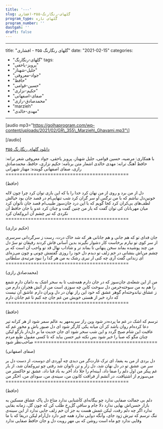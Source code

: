 ```yaml
---
title: '---'
slug: گلهای-رنگارنگ-۳۵۵-افشاری
program_type: گلهای تازه
program_number: ''
dastgah: ''
draft: false
---
```


---
title: "گلهای رنگارنگ ۳۵۵ - افشاری"
date: "2021-02-15"
categories: 
  - "گلهای-رنگارنگ"
tags: 
  - "پرویز-یاحقی"
  - "جلیل-شهناز"
  - "جواد-معروفی"
  - "حافظ"
  - "حسین-قوامی"
  - "حکیم-نزاری"
  - "صفای-اصفهانی"
  - "محمدصادق-رازی"
  - "marzieh"
  - "مهدی-خالدی"
---

\[audio mp3="https://golhaprogram.com/wp-content/uploads/2021/02/GR\_355\_Marzieh\_Ghavami.mp3"\]

\[/audio\]

[دانلود گلهای رنگارنگ ۳۵۵](https://golhaprogram.com/wp-content/uploads/2021/02/GR_355_Marzieh_Ghavami.mp3)

با همکاری: مرضیه، حسین قوامی، جلیل شهناز، پرویز یاحقی، جواد معروفی شعر ترانه: حافظ آهنگ ترانه: مهدی خالدی اشعار متن برنامه: حکیم نزاری، حافظ، محمدصادق رازی، صفای اصفهانی گوینده: مهناز شهرانی ============================================

(حافظ)

دل از من برد و روی از من نهان کرد خدا را با که این بازی توان کرد چرا چون لاله خونین‌دل نباشم که با من نرگس او سر گران کرد شب تنهایی‌ام در قصد جان بود خیالش لطف‌های بی‌کران کرد کجا گویم که با این درد جان‌سوز طبیب‌ام قصد جان ناتوان کرد میان مهربانان کی توان گفت که یار من چنین گفت و چنان کرد عدو با جان حافظ آن نکردی که تیر چشم آن ابروکمان كرد ============================================

(حکیم نزاری)

جان فدای تو که هم جانی و هم جانانی هر که شد خاک درت، رست ز سرگردانی سرسری از سر کوی تو نیارم برخاست کار دشوار نگیرند بدین آسانی فاش کردند رفیقان تو سرّ دل من چند پوشیده بماند سخن پنهانی تا بماند تر و شاداب نهال قد تو واجب آن است که بر چشم من‌اش بنشانی در خم زلف تو دیدم دل خود را روزی گفتمش چونی و چون می‌زه‌ای ای زندانی گفت آری چه کنی ار نبری رشک به من هر گدا را نبود مرتبه‌ی سلطانی ============================================

(محمدصادق رازی)

من از این شعله‌ی جان‌سوز که در جان دارم همه‌شب تا به سحر اشک به دامان دارم شمع را هم به من سوخته‌خرمن دل سوخت کاین چه سوزی است من از آتش هجران دارم من ز عشاق نیاندوخته‌ام گوهر عشق که خود این راز نهان در دل ویران دارم عاشق آن نیست که دارد خبر از هستی خویش من غم جان چه کنم تا غم جانان دارم ============================================

(حافظ)

ترسم که اشک در غم ما پرده‌در شود وین راز سربه‌مهر به عالم سمر شود از هر کرانه تیر دعا کرده‌ام روان باشد کز آن میانه یکی کارگر شود ای دل صبور باش و مخور غم که عاقبت این شام صبح گردد و این شب سحر شود ای جان حدیث ما برِ دل‌دار بازگو لیکن چنان مگو که صبا را خبر شود بس نکته غیر حسن بباید که تا کسی مقبول طبع مردم صاحب‌نظر شود ============================================

(صفای اصفهانی)

دل بردی از من به یغما، ای ترک غارت‌گر من دیدی چه آوردی ای دوست، از دست دل بر سر من عشق تو در دل نهان شد، دل زار و تن ناتوان شد رفتی چو تیروکمان شد، از بار غم پیکر من اول دلم را صفا داد، آیینه‌ام را جلا داد آخر به باد فنا داد، عشق تو خاکستر من می‌سوزم از اشتیاقت، در آتشم از فراقت کانون من، سینه‌ی من، سودای من، اخگر من ============================================

(حافظ)

دلم بی جمالت صفایی ندارد چو بیگانه‌ای کآشنایی ندارد متاع دل پاک عشاق مسکین به بازار حسن‌اش بهایی ندارد دلا جام و ساقیِ گل‌رخ طلب کن که چون گل، زمانه بقایی ندارد اگر چه دلم رفت، لیکن غمش هست به جز آن خم زلف جایی ندارد از این سینه‌ی تنگ ترسم که تیرش رَود جای، وآنگه دوایی ندارد همه چیز دارد دل‌آرام لیکن دریغا كه با ما وفایی ندارد چو ماه است روشن که بی مهرِ رویت دل و جان حافظ صفایی ندارد
